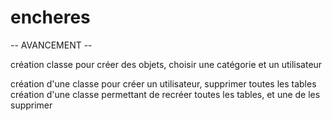 # encheres

-- AVANCEMENT --
<p>
création classe pour créer des objets, choisir une catégorie et un utilisateur </p>
création d'une classe pour créer un utilisateur, supprimer toutes les tables
création d'une classe permettant de recréer toutes les tables, et une de les supprimer
